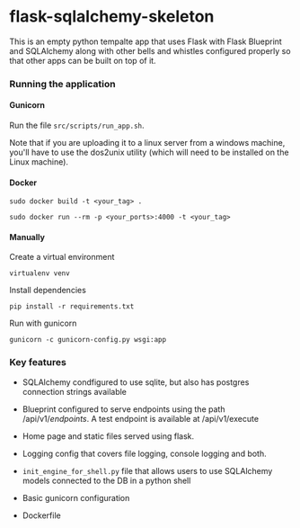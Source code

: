 # flask-sqlalchemy-skeleton

This is an empty python tempalte app that uses Flask with Flask Blueprint and SQLAlchemy along with other bells and whistles configured properly so that other apps can be built on top of it.

### Running the application

#### Gunicorn

Run the file `src/scripts/run_app.sh`. 

Note that if you are uploading it to a linux server from a windows machine, you'll have to use the dos2unix utility (which will need to be installed on the Linux machine).


#### Docker

`sudo docker build -t <your_tag> .`

`sudo docker run --rm -p <your_ports>:4000 -t <your_tag>`

#### Manually

Create a virtual environment

`virtualenv venv`

Install dependencies

`pip install -r requirements.txt`

Run with gunicorn

`gunicorn -c gunicorn-config.py wsgi:app`

### Key features

* SQLAlchemy condfigured to use sqlite, but also has postgres connection strings available

* Blueprint configured to serve endpoints using the path /api/v1/_endpoints_. A test endpoint is available at /api/v1/execute

* Home page and static files served using flask.

* Logging config that covers file logging, console logging and both.

* `init_engine_for_shell.py` file that allows users to use SQLAlchemy models connected to the DB in a python shell

* Basic gunicorn configuration

* Dockerfile 



